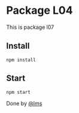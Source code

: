# Package L04
This is package l07

## Install
```
npm install
```

## Start
```
npm start
```

Done by [@lms](www.us.es)


